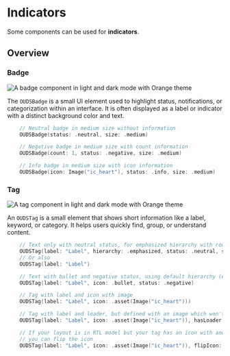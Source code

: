 # Indicators

Some components can be used for **indicators**.

## Overview

### Badge

![A badge component in light and dark mode with Orange theme](component_badge_count_large_accent_Orange)

The ``OUDSBadge`` is a small UI element used to highlight status, notifications, or categorization within an interface. It is often displayed as a label or indicator with a distinct background color and text.

```swift
    // Neutral badge in medium size without information
    OUDSBadge(status: .neutral, size: .medium)

    // Negative badge in medium size with count information
    OUDSBadge(count: 1, status: .negative, size: .medium)

    // Info badge in medium size with icon information
    OUDSBadge(icon: Image("ic_heart"), status: .info, size: .medium)
```

### Tag

![A tag component in light and dark mode with Orange theme](component_tag_bullet_emphasized_accent_rounded_default_Orange)

An ``OUDSTag`` is a small element that shows short information like a label, keyword, or category. It helps users quickly find, group, or understand content.

```swift
    // Text only with neutral status, for emphasized hierarchy with rounded shape in default size
    OUDSTag(label: "Label", hierarchy: .emphasized, status: .neutral, shape: .rounded, size: .default)
    // Or also
    OUDSTag(label: "Label")

    // Text with bullet and negative status, using default hierarchy (emphasized), shape (rounded) and size (default)
    OUDSTag(label: "Label", icon: .bullet, status: .negative)

    // Tag with label and icon with image
    OUDSTag(label: "Label", icon: .asset(Image("ic_heart")))

    // Tag with label and loader, but defined with an image which won't be displayed while loader is active
    OUDSTag(label: "Label", icon: .asset(Image("ic_heart")), hasLoader: true)

    // If your layout is in RTL model but your tag has an icon with another meaning because of bad orientation,
    // you can flip the icon
    OUDSTag(label: "Label", icon: .asset(Image("ic_heart")), flipIcon: true)
```
